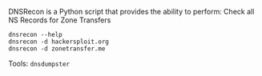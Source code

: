 DNSRecon is a Python script that provides the ability to perform:
	Check all NS Records for Zone Transfers
```
dnsrecon --help
dnsrecon -d hackersploit.org
dnsrecon -d zonetransfer.me
```

Tools:
`dnsdumpster`
